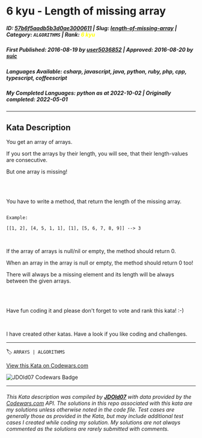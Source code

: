 # 6 kyu - Length of missing array

##### **ID**: [57b6f5aadb5b3d0ae3000611](https://www.codewars.com/kata/57b6f5aadb5b3d0ae3000611) | **Slug**: [length-of-missing-array](https://www.codewars.com/kata/57b6f5aadb5b3d0ae3000611) | **Category**: `ALGORITHMS` | **Rank**: <span style="color:yellow">6 kyu</span>

##### **First Published**: 2016-08-19 ***by*** [user5036852](https://www.codewars.com/users/user5036852) | **Approved**: 2016-08-20 ***by*** [suic](https://www.codewars.com/users/suic)

##### **Languages Available**: csharp, javascript, java, python, ruby, php, cpp, typescript, coffeescript

##### **My Completed Languages**: python ***as at*** 2022-10-02 | **Originally completed**: 2022-05-01

---

## Kata Description


You get an array of arrays.<br>

If you sort the arrays by their length, you will see, that their length-values are consecutive.<br>

But one array is missing!<br>

<br><br>

You have to write a method, that return the length of the missing array.<br>

```

Example:

[[1, 2], [4, 5, 1, 1], [1], [5, 6, 7, 8, 9]] --> 3

```

<br>



If the array of arrays is null/nil or empty, the method should return 0.<br>



When an array in the array is null or empty, the method should return 0 too!<br>

There will always be a missing element and its length will be always between the given arrays.

<br><br>

Have fun coding it and please don't forget to vote and rank this kata! :-)<br> 

<br>

I have created other katas. Have a look if you like coding and challenges.



---


🏷 `ARRAYS | ALGORITHMS`


[View this Kata on Codewars.com](https://www.codewars.com/kata/57b6f5aadb5b3d0ae3000611)

![](https://www.codewars.com/users/jdold07/badges/large "JDOld07 Codewars Badge")

---

###### *This Kata description was compiled by [**JDOld07**](https://tpstech.dev) with data provided by the [Codewars.com](https://www.codewars.com) API.  The solutions in this repo associated with this kata are my solutions unless otherwise noted in the code file.  Test cases are generally those as provided in the Kata, but may include additional test cases I created while coding my solution.  My solutions are not always commented as the solutions are rarely submitted with comments.*
